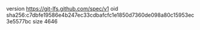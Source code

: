 version https://git-lfs.github.com/spec/v1
oid sha256:c7dbfe19586e4b247ec33cdbafcfc1e1850d7360de098a80c15953ec3e5577bc
size 4646
